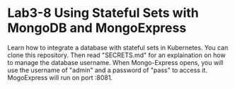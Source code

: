 # Lab3-8 Using Stateful Sets with MongoDB and MongoExpress
Learn how to integrate a database with stateful sets in Kubernetes.  You can clone this repository.  Then read "SECRETS.md" for an explaination on how to manage the database username.  When Mongo-Express opens, you will use the username of "admin" and a password of "pass" to access it.  MogoExpress will run on port :8081.



